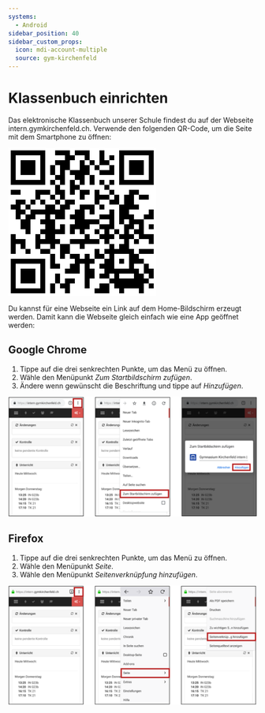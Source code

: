 ```yaml
---
systems:
  - Android
sidebar_position: 40
sidebar_custom_props:
  icon: mdi-account-multiple
  source: gym-kirchenfeld
---
```


# Klassenbuch einrichten



Das elektronische Klassenbuch unserer Schule findest du auf der Webseite intern.gymkirchenfeld.ch. Verwende den folgenden QR-Code, um die Seite mit dem Smartphone zu öffnen:

![intern.gymkirchenfeld.ch](./qr-intern.png)

Du kannst für eine Webseite ein Link auf dem Home-Bildschirm erzeugt werden. Damit kann die Webseite gleich einfach wie eine App geöffnet werden:

## Google Chrome

1. Tippe auf die drei senkrechten Punkte, um das Menü zu öffnen.
2. Wähle den Menüpunkt _Zum Startbildschirm zufügen_.
3. Ändere wenn gewünscht die Beschriftung und tippe auf _Hinzufügen_.

![](./chrome-add-to-home.svg)

## Firefox

1. Tippe auf die drei senkrechten Punkte, um das Menü zu öffnen.
2. Wähle den Menüpunkt _Seite_.
3. Wähle den Menüpunkt _Seitenverknüpfung hinzufügen_.

![](./firefox-add-to-home.svg)
